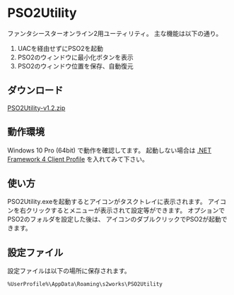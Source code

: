 # PSO2Utility

ファンタシースターオンライン2用ユーティリティ。
主な機能は以下の通り。

1. UACを経由せずにPSO2を起動
2. PSO2のウィンドウに最小化ボタンを表示
3. PSO2のウィンドウ位置を保存、自動復元

## ダウンロード

[PSO2Utility-v1.2.zip](https://github.com/saasan/PSO2Utility/releases/latest/download/PSO2Utility-v1.2.zip)

## 動作環境

Windows 10 Pro (64bit) で動作を確認してます。
起動しない場合は
[.NET Framework 4 Client Profile](http://www.microsoft.com/ja-jp/net/netfx4/download.aspx)
を入れてみて下さい。

## 使い方

PSO2Utility.exeを起動するとアイコンがタスクトレイに表示されます。
アイコンを右クリックするとメニューが表示されて設定等ができます。
オプションでPSO2のフォルダを設定した後は、
アイコンのダブルクリックでPSO2が起動できます。

## 設定ファイル

設定ファイルは以下の場所に保存されます。

    %UserProfile%\AppData\Roaming\s2works\PSO2Utility
